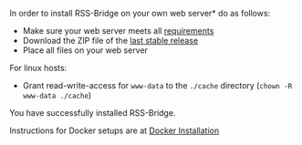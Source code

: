 In order to install RSS-Bridge on your own web server* do as follows:

* Make sure your web server meets all [requirements](../01_General/03_Requirements.md)
* Download the ZIP file of the [last stable release](https://github.com/RSS-Bridge/rss-bridge/releases)
* Place all files on your web server

For linux hosts:
* Grant read-write-access for `www-data` to the `./cache` directory (`chown -R www-data ./cache`)

You have successfully installed RSS-Bridge.

Instructions for Docker setups are at [Docker Installation](../03_For_Hosts/03_Docker_Installation.md)